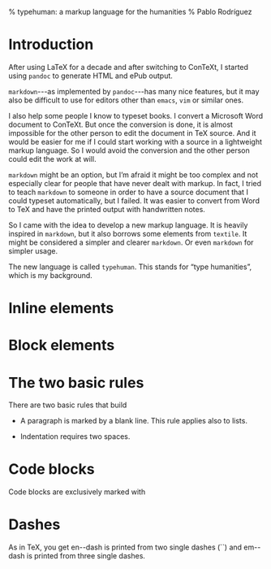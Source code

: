 % typehuman: a markup language for the humanities
% Pablo Rodríguez

# Introduction

After using LaTeX for a decade and after switching to ConTeXt, I
started using `pandoc` to generate HTML and ePub output.

`markdown`---as implemented by `pandoc`---has many nice features, but it
may also be difficult to use for editors other than `emacs`, `vim` or
similar ones.

I also help some people I know to typeset books. I convert a Microsoft
Word document to ConTeXt. But once the conversion is done, it is
almost impossible for the other person to edit the document in TeX
source. And it would be easier for me if I could start working with a
source in a lightweight markup language. So I would avoid the
conversion and the other person could edit the work at will.

`markdown` might be an option, but I’m afraid it might be too complex
and not especially clear for people that have never dealt with
markup. In fact, I tried to teach `markdown` to someone in order to
have a source document that I could typeset automatically, but I
failed. It was easier to convert from Word to TeX and have the printed
output with handwritten notes.

So I came with the idea to develop a new markup language. It is
heavily inspired in `markdown`, but it also borrows some elements from
`textile`. It might be considered a simpler and clearer `markdown`. Or
even `markdown` for simpler usage.

The new language is called `typehuman`. This stands for “type
humanities”, which is my background.

# Inline elements

# Block elements

# The two basic rules

There are two basic rules that build

* A paragraph is marked by a blank line. This rule applies also to lists.

* Indentation requires two spaces.

# Code blocks

Code blocks are exclusively marked with
# Dashes

As in TeX, you get en--dash is printed from two single dashes (``) and em--dash is printed from three single dashes.
